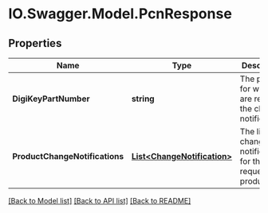# IO.Swagger.Model.PcnResponse
## Properties

Name | Type | Description | Notes
------------ | ------------- | ------------- | -------------
**DigiKeyPartNumber** | **string** | The product for which we are returning the change notifications. | 
**ProductChangeNotifications** | [**List&lt;ChangeNotification&gt;**](ChangeNotification.md) | The list of change notifications for the requested product. | 

[[Back to Model list]](../README.md#documentation-for-models) [[Back to API list]](../README.md#documentation-for-api-endpoints) [[Back to README]](../README.md)

